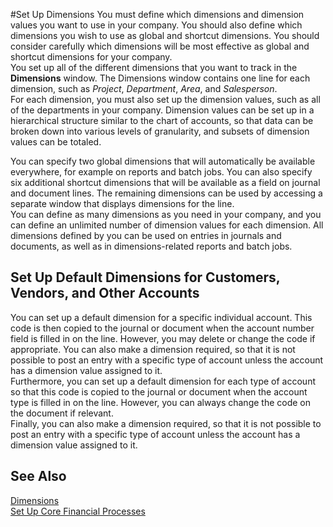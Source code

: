 <properties
                pageTitle="Set Up Dimensions| Project “Madeira”" 
                description="Describes how to set up dimensions." 
                services="project-madeira" 
                documentationCenter=""
                authors="edupont04"/>
                
<tags
    ms.service="project-madeira"
    ms.topic="article"
    ms.devlang="na"
    ms.tgt_pltfrm="na"
    ms.workload="na"
    ms.date="05/12/2016"
    ms.author="europe\edupont" />
                
#Set Up Dimensions
You must define which dimensions and dimension values you want to use in your company. You should also define which dimensions you wish to use as global and shortcut dimensions. You should consider carefully which dimensions will be most effective as global and shortcut dimensions for your company.  
You set up all of the different dimensions that you want to track in the **Dimensions** window. The Dimensions window contains one line for each dimension, such as *Project*, *Department*, *Area*, and *Salesperson*.  
For each dimension, you must also set up the dimension values, such as all of the departments in your company. Dimension values can be set up in a hierarchical structure similar to the chart of accounts, so that data can be broken down into various levels of granularity, and subsets of dimension values can be totaled.  

You can specify two global dimensions that will automatically be available everywhere, for example on reports and batch jobs. You can also specify six additional shortcut dimensions that will be available as a field on journal and document lines. The remaining dimensions can be used by accessing a separate window that displays dimensions for the line.  
You can define as many dimensions as you need in your company, and you can define an unlimited number of dimension values for each dimension. All dimensions defined by you can be used on entries in journals and documents, as well as in dimensions-related reports and batch jobs.

## Set Up Default Dimensions for Customers, Vendors, and Other Accounts
You can set up a default dimension for a specific individual account. This code is then copied to the journal or document when the account number field is filled in on the line. However, you may delete or change the code if appropriate. 
You can also make a dimension required, so that it is not possible to post an entry with a specific type of account unless the account has a dimension value assigned to it.  
Furthermore, you can set up a default dimension for each type of account so that this code is copied to the journal or document when the account type is filled in on the line. However, you can always change the code on the document if relevant.  
Finally, you can also make a dimension required, so that it is not possible to post an entry with a specific type of account unless the account has a dimension value assigned to it.

## See Also
[Dimensions](finance-dimensions.md)  
[Set Up Core Financial Processes](finance-setup-finance.md)

